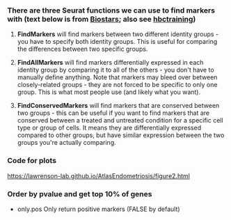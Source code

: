 ### There are three Seurat functions we can use to find markers with (text below is from [Biostars](https://www.biostars.org/p/409790/); also see [hbctraining](https://hbctraining.github.io/scRNA-seq/lessons/sc_exercises_integ_marker_identification.html))

1. **FindMarkers** will find markers between two different identity groups - you have to specify both identity groups. This is useful for comparing the differences between two specific groups.

2. **FindAllMarkers** will find markers differentially expressed in each identity group by comparing it to all of the others - you don't have to manually define anything. Note that markers may bleed over between closely-related groups - they are not forced to be specific to only one group. This is what most people use (and likely what you want).

3. **FindConservedMarkers** will find markers that are conserved between two groups - this can be useful if you want to find markers that are conserved between a treated and untreated condition for a specific cell type or group of cells. It means they are differentially expressed compared to other groups, but have similar expression between the two groups you're actually comparing.

### Code for plots
https://lawrenson-lab.github.io/AtlasEndometriosis/figure2.html

### Order by pvalue and get top 10% of genes
- only.pos Only return positive markers (FALSE by default)
